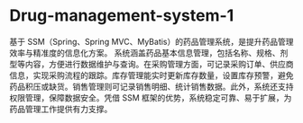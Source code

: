 # Drug-management-system-1
基于 SSM（Spring、Spring MVC、MyBatis）的药品管理系统，是提升药品管理效率与精准度的信息化方案。  系统涵盖药品基本信息管理，包括名称、规格、剂型等内容，方便进行数据维护与查询。在采购管理方面，可记录采购订单、供应商信息，实现采购流程的跟踪。库存管理能实时更新库存数量，设置库存预警，避免药品积压或缺货。销售管理则可记录销售明细、统计销售数据。此外，系统还支持权限管理，保障数据安全。凭借 SSM 框架的优势，系统稳定可靠、易于扩展，为药品管理工作提供有力支撑。 
